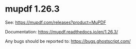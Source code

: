 # mupdf 1.26.3

See:
https://mupdf.com/releases?product=MuPDF

Documentation:
https://mupdf.readthedocs.io/en/1.26.3/

Any bugs should be reported to:
https://bugs.ghostscript.com/
